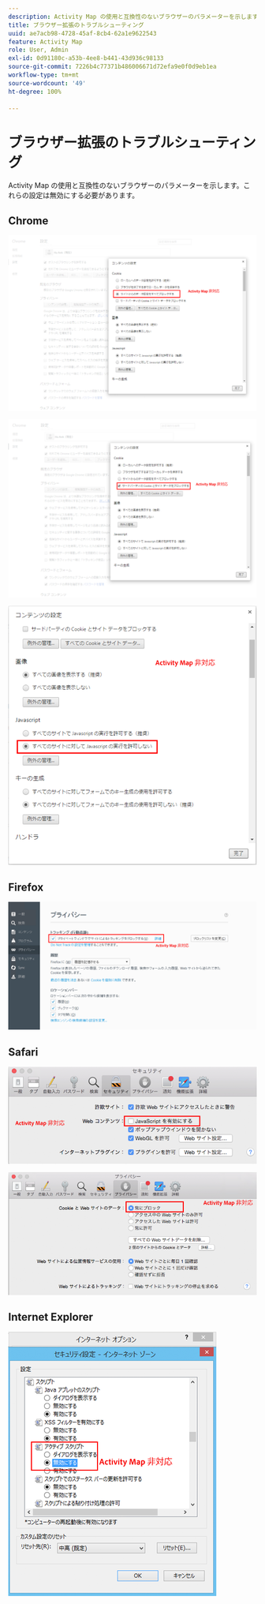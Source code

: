 ```yaml
---
description: Activity Map の使用と互換性のないブラウザーのパラメーターを示します。これらの設定は無効にする必要があります。
title: ブラウザー拡張のトラブルシューティング
uuid: ae7acb98-4728-45af-8cb4-62a1e9622543
feature: Activity Map
role: User, Admin
exl-id: 0d91180c-a53b-4ee8-b441-43d936c98133
source-git-commit: 7226b4c77371b486006671d72efa9e0f0d9eb1ea
workflow-type: tm+mt
source-wordcount: '49'
ht-degree: 100%

---
```


# ブラウザー拡張のトラブルシューティング

Activity Map の使用と互換性のないブラウザーのパラメーターを示します。これらの設定は無効にする必要があります。

## Chrome

![](assets/Chrome1.png)

![](assets/Chrome2.png)

![](assets/Chrome3.png)

## Firefox

![](assets/Firefox.png)

## Safari

![](assets/Safari1.png)

![](assets/Safari2.png)

## Internet Explorer

![](assets/IE1.png)
